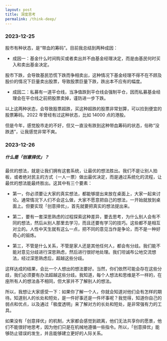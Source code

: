 ```yaml
---
layout: post
title: 深度思考
permalink: /think-deep/
---
```


### 2023-12-25

股市有种状态，是“带血的筹码”。目前我总结到两种成因：

- 成因一：基金什么时间购买或者卖出并不由基金经理决定，而是由基民何时买入和卖出基金决定。

股市下跌，会导致基民恐慌下跌而争相卖出，这种情况下基金经理不得不在不顾及股价的情况下巨量卖出股票，导致股票巨量下跌，跌出本不应有的幅度。

- 成因二：私募有一道平仓线，当净值跌到平仓线会强制平仓，因而私募基金经理会在平仓线之前把股票卖掉，谨防进一步下跌。

以上这两种状态，会导致股票超跌，买这种超跌的股票非常划算，可以捡到便宜的股票筹码。2022 年曾经有过这种状态，比如 14000 点的港股。

但是今年，感觉股市走的不好，但又一直没有跌到这种带血筹码的状态，俗称“没跌透”，让我感觉非常不爽。

### 2023-12-26

##### 什么是「创意择优」？

最优的想法，就是让我们拥有这套系统，让最优的想法胜出。我们不是让别人拍板，或者绝对民主的方式（一人一票）做出最优决定，而是通过系统化的流程，让最优的想法能最终胜出。这其中有三个要素：

- 第一，你必须要让大家的真实想法，都能够提出来放在桌面上，大家一起来讨论。通常情况下人们不会这么做，大家不愿意把自己的想法，一开始就放到桌面上。但要实现「创意择优」，首先就要把真实的想法提出来。

- 第二，要有一套深思熟虑的过程探索这种差异，要去思考，为什么别人会有不同的想法，然后从别人那里去学习，而且还要有学习的技巧。这些都不是相互对立的。人性中天生就有这么一点，把不同的意见当作是争论，而不是一种好奇心的锻炼。

- 第三，不管是什么关系，不管是家人还是其他任何人，都会有分歧。我们能不能对意见分歧进行深思熟虑，然后进行很好地处理。我们坦诚布公地交流想法，经过深思熟虑后，超越这些分歧。

这样达成的结果，会比一个人想出的想法要好。当然，你们依然可能会存在这些分歧，我们必须要有办法超越这些分歧。我知道，每个人想法和思维是不一样的，在座所有人的想法各不相同，但大家并不了解别人的想法。

所以，我想让大家感受一下：如果你了解一个人，你就会知道对他们会有怎样的期待。知道别人的长处和短处，是一件好事还是一件坏事呢？我觉得，知道你自己的弱点和优点，以及通过「极度透明」来了解对方的长处和短处，是非常强有力的工具。

如果没有「创意择优」的机制，大家都会感觉到疏离，他们无法共享你的愿景，他们不能很好地思考，因为他们只是在机械地遵循一些指令。所以，「创意择优」能够防止错误的发生，并且能够建立更好的人际关系。
